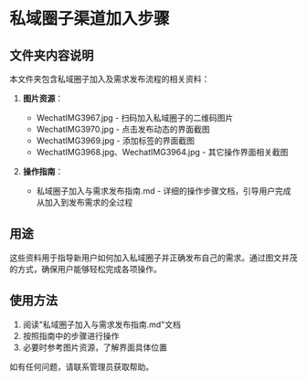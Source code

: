 # 私域圈子渠道加入步骤

## 文件夹内容说明

本文件夹包含私域圈子加入及需求发布流程的相关资料：

1. **图片资源**：
   - WechatIMG3967.jpg - 扫码加入私域圈子的二维码图片
   - WechatIMG3970.jpg - 点击发布动态的界面截图
   - WechatIMG3969.jpg - 添加标签的界面截图
   - WechatIMG3968.jpg、WechatIMG3964.jpg - 其它操作界面相关截图

2. **操作指南**：
   - 私域圈子加入与需求发布指南.md - 详细的操作步骤文档，引导用户完成从加入到发布需求的全过程

## 用途

这些资料用于指导新用户如何加入私域圈子并正确发布自己的需求。通过图文并茂的方式，确保用户能够轻松完成各项操作。

## 使用方法

1. 阅读"私域圈子加入与需求发布指南.md"文档
2. 按照指南中的步骤进行操作
3. 必要时参考图片资源，了解界面具体位置

如有任何问题，请联系管理员获取帮助。 